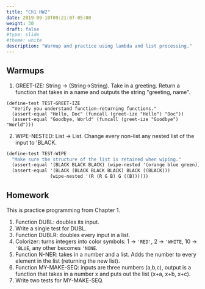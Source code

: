 ```yaml
---
title: "Ch1 HW2"
date: 2019-09-10T09:21:07-05:00
weight: 30
draft: false
#type: slide
#theme: white
description: "Warmup and practice using lambda and list processing."
---
```


## Warmups

1. GREET-IZE: String -> (String->String). Take in a greeting. Return a
   function that takes in a name and outputs the string "greeting,
   name".
   
```
(define-test TEST-GREET-IZE 
  "Verify you understand function-returning functions."
  (assert-equal "Hello, Doc" (funcall (greet-ize "Hello") "Doc"))
  (assert-equal "Goodbye, World" (funcall (greet-ize "Goodbye") "World")))
```

2. WIPE-NESTED: List -> List. Change every non-list any nested list
   of the input to 'BLACK. 
   
```lisp
(define-test TEST-WIPE
  "Make sure the structure of the list is retained when wiping."
  (assert-equal '(BLACK BLACK BLACK) (wipe-nested '(orange blue green)))
  (assert-equal '(BLACK (BLACK BLACK BLACK) BLACK ((BLACK)))
                (wipe-nested '(R (R G B) G ((B))))))
```


## Homework


This is practice programming from Chapter 1.

1. Function DUBL: doubles its input.
2. Write a single test for DUBL.
3. Function DUBLR: doubles every input in a list.
4. Colorizer: turns integers into color symbols: 1 -> `'RED'`, 2 ->
   `'WHITE`, 10 -> `'BLUE`, any other becomes `'NONE`.
4. Function N-NER: takes in a number and a list. Adds the number to
   every element in the list (returning the new list).
5. Function MY-MAKE-SEQ: inputs are three numbers (a,b,c), output is a function
   that takes in a number x and puts out the list (x+a, x+b, x+c).
6. Write two tests for MY-MAKE-SEQ.

